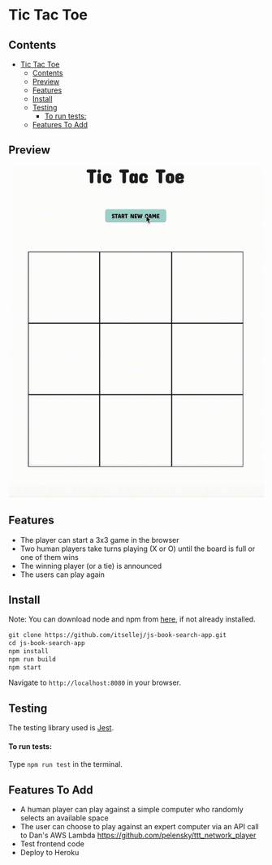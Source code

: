 # Tic Tac Toe

## Contents

- [Tic Tac Toe](#tic-tac-toe)
  - [Contents](#contents)
  - [Preview](#preview)
  - [Features](#features)
  - [Install](#install)
  - [Testing](#testing)
      - [To run tests:](#to-run-tests)
  - [Features To Add](#features-to-add)

## Preview

![Tic Tac Toe](dist/assets/js-tic-tac-toe.gif)

## Features

- The player can start a 3x3 game in the browser
- Two human players take turns playing (X or O) until the board is full or one of them wins
- The winning player (or a tie) is announced
- The users can play again

## Install

Note: You can download node and npm from [here](https://www.npmjs.com/get-npm), if not already installed.

```
git clone https://github.com/itsellej/js-book-search-app.git
cd js-book-search-app
npm install
npm run build
npm start
```
Navigate to `http://localhost:8080` in your browser.

## Testing

The testing library used is [Jest](https://jestjs.io/).

#### To run tests: 

Type `npm run test` in the terminal.

## Features To Add

- A human player can play against a simple computer who randomly selects an available space
- The user can choose to play against an expert computer via an API call to Dan's AWS Lambda https://github.com/pelensky/ttt_network_player
- Test frontend code
- Deploy to Heroku
